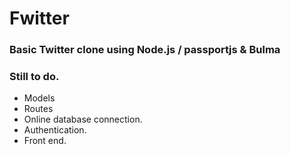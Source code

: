 # Fwitter

### Basic Twitter clone using Node.js / passportjs & Bulma

### Still to do.

* Models
* Routes
* Online database connection.
* Authentication.
* Front end.
